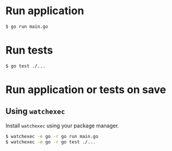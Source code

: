 
# Run application
```bash
$ go run main.go

```

# Run tests
```bash
$ go test ./...
```

# Run application or tests on save

## Using `watchexec`
Install `watchexec` using your package manager.
```bash
$ watchexec -e go -r go run main.go
$ watchexec -e go -r go test ./...
```
